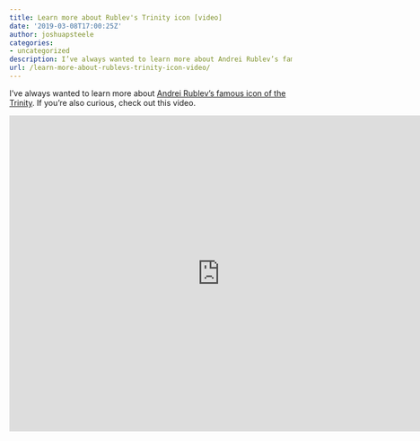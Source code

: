 ```yaml
---
title: Learn more about Rublev's Trinity icon [video]
date: '2019-03-08T17:00:25Z'
author: joshuapsteele
categories:
- uncategorized
description: I’ve always wanted to learn more about Andrei Rublev’s famous icon of the Trinity). If you’re also curious, check out this video.
url: /learn-more-about-rublevs-trinity-icon-video/
---
```

I’ve always wanted to learn more about [Andrei Rublev’s famous icon of the Trinity](https://en.wikipedia.org/wiki/Trinity_(Andrei_Rublev)). If you’re also curious, check out this video.

<iframe allow="accelerometer; autoplay; clipboard-write; encrypted-media; gyroscope; picture-in-picture" allowfullscreen="" frameborder="0" height="563" loading="lazy" src="https://www.youtube.com/embed/1hEBSu4Xh1w?feature=oembed" title="The icon of Trinity-Andrei Roublev Episode 1" width="750"></iframe>